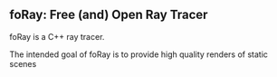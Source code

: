 <h2>foRay: Free (and) Open Ray Tracer</h2>

foRay is a C++ ray tracer.

The intended goal of foRay is to provide high quality renders of static scenes